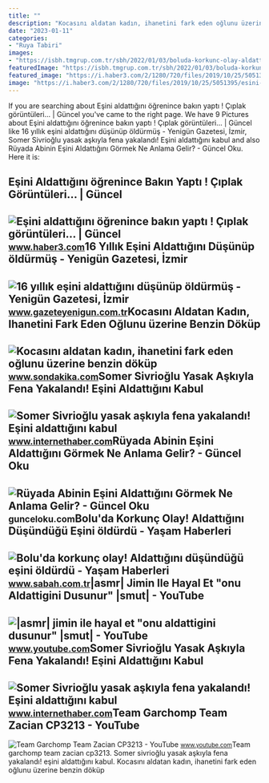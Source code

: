 ```yaml
---
title: ""
description: "Kocasını aldatan kadın, ihanetini fark eden oğlunu üzerine benzin döküp"
date: "2023-01-11"
categories:
- "Ruya Tabiri"
images:
- "https://isbh.tmgrup.com.tr/sbh/2022/01/03/boluda-korkunc-olay-aldattigini-dusundugu-esini-oldurdu-1641210456109.jpg"
featuredImage: "https://isbh.tmgrup.com.tr/sbh/2022/01/03/boluda-korkunc-olay-aldattigini-dusundugu-esini-oldurdu-1641210456109.jpg"
featured_image: "https://i.haber3.com/2/1280/720/files/2019/10/25/5051395/esini-aldattigini-ogrenince-bakin-yapti-ciplak-goruntuleri-1S4.jpg"
image: "https://i.haber3.com/2/1280/720/files/2019/10/25/5051395/esini-aldattigini-ogrenince-bakin-yapti-ciplak-goruntuleri-1S4.jpg"
---
```


If you are searching about Eşini aldattığını öğrenince bakın yaptı ! Çıplak görüntüleri... | Güncel you've came to the right page. We have 9 Pictures about Eşini aldattığını öğrenince bakın yaptı ! Çıplak görüntüleri... | Güncel like 16 yıllık eşini aldattığını düşünüp öldürmüş - Yenigün Gazetesi, İzmir, Somer Sivrioğlu yasak aşkıyla fena yakalandı! Eşini aldattığını kabul and also Rüyada Abinin Eşini Aldattığını Görmek Ne Anlama Gelir? - Güncel Oku. Here it is:

Eşini Aldattığını öğrenince Bakın Yaptı ! Çıplak Görüntüleri... | Güncel
------------------------------------------------------------------------

 ![Eşini aldattığını öğrenince bakın yaptı ! Çıplak görüntüleri... | Güncel](https://i.haber3.com/2/1280/720/files/2019/10/25/5051395/esini-aldattigini-ogrenince-bakin-yapti-ciplak-goruntuleri-1S4.jpg) <small>www.haber3.com</small>16 Yıllık Eşini Aldattığını Düşünüp öldürmüş - Yenigün Gazetesi, İzmir
----------------------------------------------------------------------

 ![16 yıllık eşini aldattığını düşünüp öldürmüş - Yenigün Gazetesi, İzmir](https://gazeteyeniguncomtr.teimg.com/gazeteyenigun-com-tr/uploads/2022/08/16-yillik-esini-aldattigini-dusunup-oldurmus-yenigun.jpg) <small>www.gazeteyenigun.com.tr</small>Kocasını Aldatan Kadın, Ihanetini Fark Eden Oğlunu üzerine Benzin Döküp
-----------------------------------------------------------------------

 ![Kocasını aldatan kadın, ihanetini fark eden oğlunu üzerine benzin döküp](https://i.sdacdn.com/galeri/2021/10/07/boyle-anne-olmaz-olsun-esini-aldattigini-fark-720112_2124_5_b.jpg) <small>www.sondakika.com</small>Somer Sivrioğlu Yasak Aşkıyla Fena Yakalandı! Eşini Aldattığını Kabul
---------------------------------------------------------------------

 ![Somer Sivrioğlu yasak aşkıyla fena yakalandı! Eşini aldattığını kabul](https://img.internethaber.com/rcman/Cw1280h720q95gc/storage/files/images/2021/02/05/esini-aldattigini-kabul-etmisti-XRx4_cover.jpg) <small>www.internethaber.com</small>Rüyada Abinin Eşini Aldattığını Görmek Ne Anlama Gelir? - Güncel Oku
--------------------------------------------------------------------

 ![Rüyada Abinin Eşini Aldattığını Görmek Ne Anlama Gelir? - Güncel Oku](https://gunceloku.com/uploads/ruyada-abinin-esini-aldattigini-gormek-ne-anlama-gelir-622349d5f3283.jpg) <small>gunceloku.com</small>Bolu'da Korkunç Olay! Aldattığını Düşündüğü Eşini öldürdü - Yaşam Haberleri
---------------------------------------------------------------------------

 ![Bolu'da korkunç olay! Aldattığını düşündüğü eşini öldürdü - Yaşam Haberleri](https://isbh.tmgrup.com.tr/sbh/2022/01/03/boluda-korkunc-olay-aldattigini-dusundugu-esini-oldurdu-1641210456109.jpg) <small>www.sabah.com.tr</small>|asmr| Jimin Ile Hayal Et "onu Aldattigini Dusunur" |smut| - YouTube
--------------------------------------------------------------------

 ![|asmr| jimin ile hayal et "onu aldattigini dusunur" |smut| - YouTube](https://i.ytimg.com/vi/zk5l-qQSlnE/maxresdefault.jpg) <small>www.youtube.com</small>Somer Sivrioğlu Yasak Aşkıyla Fena Yakalandı! Eşini Aldattığını Kabul
---------------------------------------------------------------------

 ![Somer Sivrioğlu yasak aşkıyla fena yakalandı! Eşini aldattığını kabul](https://i.internethaber.com/storage/files/images/2021/02/05/esini-aldattigini-kabul-etmisti-0L2O.jpg) <small>www.internethaber.com</small>Team Garchomp Team Zacian CP3213 - YouTube
------------------------------------------

 ![Team Garchomp Team Zacian CP3213 - YouTube](https://i.ytimg.com/vi/HYLCwcE-Dgc/maxres2.jpg?sqp=-oaymwEoCIAKENAF8quKqQMcGADwAQH4AYwCgALgA4oCDAgAEAEYRSBHKGUwDw==&rs=AOn4CLC_ulBvmvqa2cf2uT56Qfk3FCYaDA) <small>www.youtube.com</small>Team garchomp team zacian cp3213. Somer sivrioğlu yasak aşkıyla fena yakalandı! eşini aldattığını kabul. Kocasını aldatan kadın, ihanetini fark eden oğlunu üzerine benzin döküp
